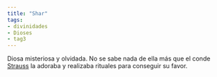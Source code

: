 ```yaml
---
title: "Shar"
tags:
- divinidades
- Dioses
- tag3
---
```

Diosa misteriosa y olvidada. No se sabe nada de ella más que el conde [Strauss](https://www.legendkeeper.com/app/ckvil5g57t6310808rct5ktxd/cldw2nwrw00060288p06me5ez/) la adoraba y realizaba rituales para conseguir su favor.
